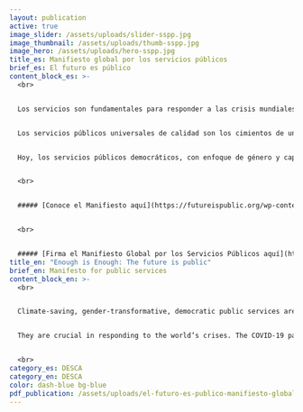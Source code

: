 ```yaml
---
layout: publication
active: true
image_slider: /assets/uploads/slider-sspp.jpg
image_thumbnail: /assets/uploads/thumb-sspp.jpg
image_hero: /assets/uploads/hero-sspp.jpg
title_es: Manifiesto global por los servicios públicos
brief_es: El futuro es público
content_block_es: >-
  <br>


  Los servicios son fundamentales para responder a las crisis mundiales. La pandemia de COVID-19 ha puesto de manifiesto las consecuencias de décadas de privatización y comercialización de servicios públicos esenciales. Este es un momento crucial para construir servicios públicos como parte de una recuperación justa y una transición hacia una economía y una sociedad más sostenibles y resilientes.


  Los servicios públicos universales de calidad son los cimientos de una sociedad justa y equitativa. Constituyen un pacto social que aplica los valores fundamentales de solidaridad, igualdad y dignidad humana, y como tales deben ser reconocidos en un nueva constitución.


  Hoy, los servicios públicos democráticos, con enfoque de género y capaces de afrontar la emergencia son posibles. ¡Únete al movimiento creciente!


  <br>


  ##### [Conoce el Manifiesto aquí](https://futureispublic.org/wp-content/uploads/2021/10/El-futuro-es-publico-Manifiesto-global-por-los-servicios-publicos.pdf)


  <br>


  ##### [Firma el Manifiesto Global por los Servicios Públicos aquí](https://docs.google.com/forms/d/e/1FAIpQLSdR7wGA3AWHl7LQVurN8jHv1CXlJJbnCY3ZxOCxbbJ18OBJ7w/viewform)
title_en: "Enough is Enough: The future is public"
brief_en: Manifesto for public services
content_block_en: >-
  <br>


  Climate-saving, gender-transformative, democratic public services are possible 


  They are crucial in responding to the world’s crises. The COVID-19 pandemic has cast into stark relief the consequences of decades of privatisation and commercialisation of essential public services. This is a crucial moment to build public services as part of a just recovery and transition to a more sustainable and resilient economy and society. Let’s unite together to make this happen. Join the growing movement.


  <br>
category_es: DESCA
category_en: DESCA
color: dash-blue bg-blue
pdf_publication: /assets/uploads/el-futuro-es-publico-manifiesto-global-por-los-servicios-publicos.pdf
---
```

